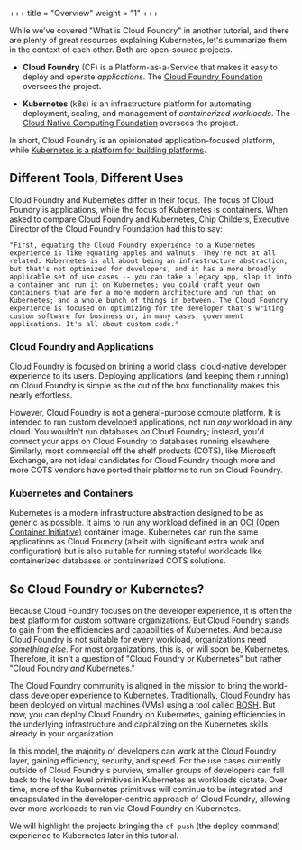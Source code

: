 +++
title = "Overview"
weight = "1"
+++

While we've covered "What is Cloud Foundry" in another tutorial, and there are plenty of great resources explaining Kubernetes, let's summarize them in the context of each other. Both are open-source projects.

* **Cloud Foundry** (CF) is a Platform-as-a-Service that makes it easy to deploy and operate _applications_. The [Cloud Foundry Foundation](https://cloudfoundry.org) oversees the project. 

* **Kubernetes** (k8s) is an infrastructure platform for automating deployment, scaling, and management of _containerized workloads_. The [Cloud Native Computing Foundation](https://www.cncf.io/) oversees the project. 

In short, Cloud Foundry is an opinionated application-focused platform, while [Kubernetes is a platform for building platforms](https://twitter.com/kelseyhightower/status/935252923721793536?s=20). 


## Different Tools, Different Uses

Cloud Foundry and Kubernetes differ in their focus. The focus of Cloud Foundry is applications, while the focus of Kubernetes is containers. When asked to compare Cloud Foundry and Kubernetes, Chip Childers, Executive Director of the Cloud Foundry Foundation had this to say:

	"First, equating the Cloud Foundry experience to a Kubernetes experience is like equating apples and walnuts. They're not at all related. Kubernetes is all about being an infrastructure abstraction, but that's not optimized for developers, and it has a more broadly applicable set of use cases -- you can take a legacy app, slap it into a container and run it on Kubernetes; you could craft your own containers that are for a more modern architecture and run that on Kubernetes; and a whole bunch of things in between. The Cloud Foundry experience is focused on optimizing for the developer that's writing custom software for business or, in many cases, government applications. It's all about custom code."

### Cloud Foundry and Applications

Cloud Foundry is focused on brining a world class, cloud-native developer experience to its users. Deploying applications (and keeping them running) on Cloud Foundry is simple as the out of the box functionality makes this nearly effortless. 

However, Cloud Foundry is not a general-purpose compute platform. It is intended to run custom developed applications, not run _any_ workload in any cloud. You wouldn't run databases _on_ Cloud Foundry; instead, you'd connect your apps on Cloud Foundry to databases running elsewhere. Similarly, most commercial off the shelf products (COTS), like Microsoft Exchange, are not ideal candidates for Cloud Foundry though more and more COTS vendors have ported their platforms to run on Cloud Foundry.

### Kubernetes and Containers

Kubernetes is a modern infrastructure abstraction designed to be as generic as possible. It aims to run any workload defined in an [OCI (Open Container Initiative)](https://www.opencontainers.org/) container image. Kubernetes can run the same applications as Cloud Foundry (albeit with significant extra work and configuration) but is also suitable for running stateful workloads like containerized databases or containerized COTS solutions.

## So Cloud Foundry or Kubernetes?

Because Cloud Foundry focuses on the developer experience, it is often the best platform for custom software organizations. But Cloud Foundry stands to gain from the efficiencies and capabilities of Kubernetes. And because Cloud Foundry is not suitable for every workload, organizations need _something else_. For most organizations, this is, or will soon be, Kubernetes. Therefore, it isn't a question of "Cloud Foundry or Kubernetes" but rather "Cloud Foundry _and_ Kubernetes." 

The Cloud Foundry community is aligned in the mission to bring the world-class developer experience to Kubernetes. Traditionally, Cloud Foundry has been deployed on virtual machines (VMs) using a tool called [BOSH](https://bosh.io). But now, you can deploy Cloud Foundry on Kubernetes, gaining efficiencies in the underlying infrastructure and capitalizing on the Kubernetes skills already in your organization. 

In this model, the majority of developers can work at the Cloud Foundry layer, gaining efficiency, security, and speed. For the use cases currently outside of Cloud Foundry's purview, smaller groups of developers can fall back to the lower level primitives in Kubernetes as workloads dictate. Over time, more of the Kubernetes primitives will continue to be integrated and encapsulated in the developer-centric approach of Cloud Foundry, allowing ever more workloads to run via Cloud Foundry on Kubernetes.

We will highlight the projects bringing the `cf push` (the deploy command) experience to Kubernetes later in this tutorial.